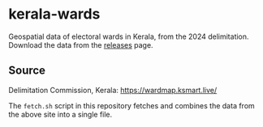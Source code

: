 # kerala-wards

Geospatial data of electoral wards in Kerala, from the 2024 delimitation. Download the data from the [releases](https://github.com/Vonter/kerala-wards/releases) page.

## Source

Delimitation Commission, Kerala: https://wardmap.ksmart.live/

The `fetch.sh` script in this repository fetches and combines the data from the above site into a single file.
